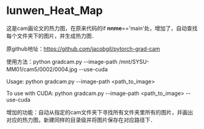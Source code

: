 # lunwen_Heat_Map
这是cam画论文的热力图，在原来代码的if __nnme__=='main'处，增加了，自动查找每个文件夹下的图片，并生成热力图．

原github地址：https://github.com/jacobgil/pytorch-grad-cam

使用方法：python gradcam.py --image-path /mnt/SYSU-MM01/cam5/0002/0004.jpg --use-cuda　　


Usage: python gradcam.py --image-path <path_to_image>

To use with CUDA: python gradcam.py --image-path <path_to_image> --use-cuda



增加的功能：自动从指定的cam文件夹下寻找所有文件夹里所有的图片，并画出对应的热力图，新建同样的目录级并将图片保存在对应路径下．　
　
